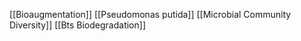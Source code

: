 [[Bioaugmentation]]
[[Pseudomonas putida]]
[[Microbial Community Diversity]]
[[Bts Biodegradation]]
